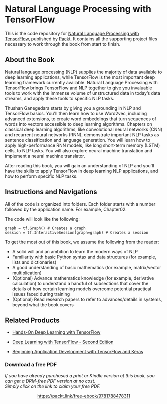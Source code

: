 # Natural Language Processing with TensorFlow
This is the code repository for [Natural Language Processing with TensorFlow](https://www.packtpub.com/application-development/natural-language-processing-tensorflow?utm_source=github&utm_medium=repository&utm_campaign=9781788478311), published by [Packt](https://www.packtpub.com/?utm_source=github). It contains all the supporting project files necessary to work through the book from start to finish.
## About the Book
Natural language processing (NLP) supplies the majority of data available to deep learning applications, while TensorFlow is the most important deep learning framework currently available. Natural Language Processing with TensorFlow brings TensorFlow and NLP together to give you invaluable tools to work with the immense volume of unstructured data in today’s data streams, and apply these tools to specific NLP tasks.

Thushan Ganegedara starts by giving you a grounding in NLP and TensorFlow basics. You'll then learn how to use Word2vec, including advanced extensions, to create word embeddings that turn sequences of words into vectors accessible to deep learning algorithms. Chapters on classical deep learning algorithms, like convolutional neural networks (CNN) and recurrent neural networks (RNN), demonstrate important NLP tasks as sentence classification and language generation. You will learn how to apply high-performance RNN models, like long short-term memory (LSTM) cells, to NLP tasks. You will also explore neural machine translation and implement a neural machine translator.

After reading this book, you will gain an understanding of NLP and you'll have the skills to apply TensorFlow in deep learning NLP applications, and how to perform specific NLP tasks.
 
## Instructions and Navigations
All of the code is organized into folders. Each folder starts with a number followed by the application name. For example, Chapter02.



The code will look like the following:
```
graph = tf.Graph() # Creates a graph
session = tf.InteractiveSession(graph=graph) # Creates a session
```

To get the most out of this book, we assume the following from the reader:
* A solid will and an ambition to learn the modern ways of NLP
* Familiarity with basic Python syntax and data structures (for example, lists and dictionaries)
* A good understanding of basic mathematics (for example, matrix/vector multiplication)
* (Optional) Advance mathematics knowledge (for example, derivative calculation) to understand a handful of subsections that cover the details of how certain learning models overcome potential practical issues faced during training
* (Optional) Read research papers to refer to advances/details in systems, beyond what the book covers

## Related Products
* [Hands-On Deep Learning with TensorFlow](https://www.packtpub.com/big-data-and-business-intelligence/hands-deep-learning-tensorflow?utm_source=github&utm_medium=repository&utm_campaign=9781787282773)

* [Deep Learning with TensorFlow - Second Edition](https://www.packtpub.com/big-data-and-business-intelligence/deep-learning-tensorflow-second-edition?utm_source=github&utm_medium=repository&utm_campaign=9781788831109)

* [Beginning Application Development with TensorFlow and Keras](https://www.packtpub.com/application-development/beginning-application-development-tensorflow-and-keras?utm_source=github&utm_medium=repository&utm_campaign=9781789537291)
### Download a free PDF

 <i>If you have already purchased a print or Kindle version of this book, you can get a DRM-free PDF version at no cost.<br>Simply click on the link to claim your free PDF.</i>
<p align="center"> <a href="https://packt.link/free-ebook/9781788478311">https://packt.link/free-ebook/9781788478311 </a> </p>